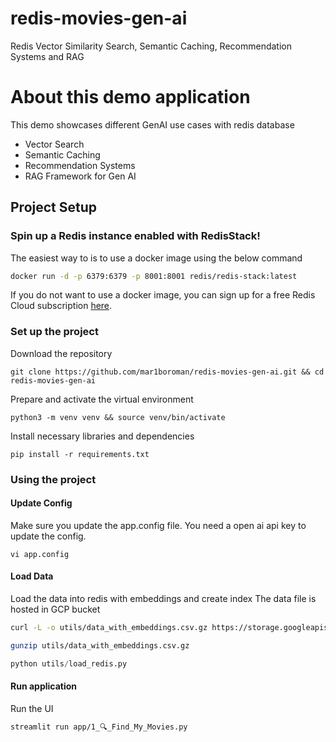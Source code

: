 # redis-movies-gen-ai
Redis Vector Similarity Search, Semantic Caching, Recommendation Systems and RAG

# About this demo application

This demo showcases different GenAI use cases with redis database
- Vector Search
- Semantic Caching
- Recommendation Systems
- RAG Framework for Gen AI


## Project Setup

### Spin up a Redis instance enabled with RedisStack!

The easiest way to is to use a docker image using the below command
```bash
docker run -d -p 6379:6379 -p 8001:8001 redis/redis-stack:latest
```

If you do not want to use a docker image, you can sign up for a free Redis Cloud subscription [here](https://redis.com/try-free).

###  Set up the project

Download the repository

```
git clone https://github.com/mar1boroman/redis-movies-gen-ai.git && cd redis-movies-gen-ai
```

Prepare and activate the virtual environment

```
python3 -m venv venv && source venv/bin/activate
```

Install necessary libraries and dependencies

```
pip install -r requirements.txt
```



### Using the project

#### Update Config

Make sure you update the app.config file. You need a open ai api key to update the config.
```
vi app.config
```

#### Load Data

Load the data into redis with embeddings and create index 
The data file is hosted in GCP bucket

```bash
curl -L -o utils/data_with_embeddings.csv.gz https://storage.googleapis.com/okon-datasets/data_with_embeddings.csv.gz
```

```bash
gunzip utils/data_with_embeddings.csv.gz
```

```python
python utils/load_redis.py 
```
#### Run application

Run the UI

```bash
streamlit run app/1_🔍_Find_My_Movies.py
```
